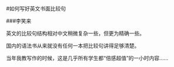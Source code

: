 #如何写好英文书面比较句

###李笑来

英文的比较句结构相对中文稍微复杂一些，但更为精确一些。

国内的语法书从来就没有任何一本把比较句讲得足够清楚。

当年我教写作的时候，这是几乎所有学生都“倍感超值”的一小时内容……


